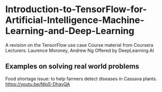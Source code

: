 # Introduction-to-TensorFlow-for-Artificial-Intelligence-Machine-Learning-and-Deep-Learning
A revision on the TensorFlow use case
Course material from Coursera
Lecturers: Laurence Moroney, Andrew Ng 
Offered by DeepLearning.AI

## Examples on solving real world problems 
Food shortage issue: to help farmers detect diseases in Cassava plants.
https://youtu.be/NlpS-DhayQA
